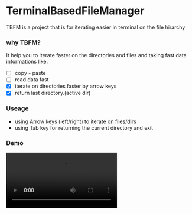 # TerminalBasedFileManager
TBFM is a project that is for iterating easier in terminal on the file hirarchy

### why TBFM?
It help you to iterate faster on the directories and files and taking fast data informations like:
  - [ ] copy - paste
  - [ ] read data fast
  - [X] iterate on directories faster by arrow keys
  - [X] return last directory.(active dir)
### Useage
- using Arrow keys (left/right) to iterate on files/dirs
- using Tab key for returning the current directory and exit 

### Demo
![Demo](https://github.com/SC-One/TerminalBasedFileManager/blob/addGif/TBFM_Demo.mp4)
